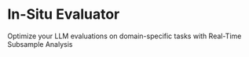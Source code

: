 # In-Situ Evaluator

Optimize your LLM evaluations on domain-specific tasks with Real-Time Subsample Analysis



